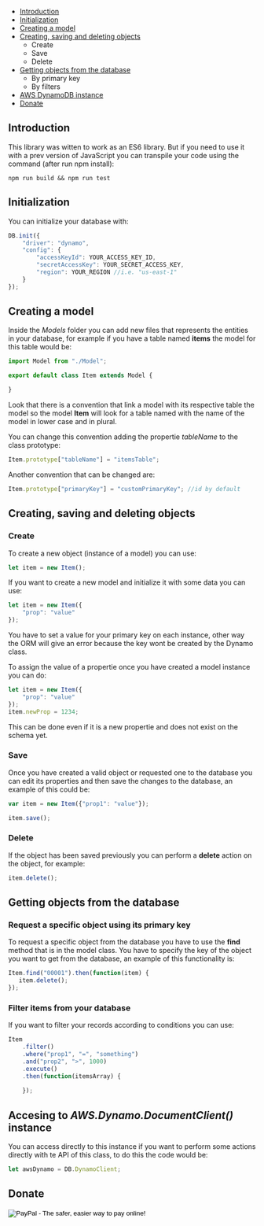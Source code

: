 * <a href="#introduction">Introduction</a>
* <a href="#initialization">Initialization</a>
* <a href="#creating-a-model">Creating a model</a>
* <a href="#user-content-creating-saving-and-deleting-objects">Creating, saving and deleting objects</a>
	* Create
	* Save
	* Delete
* <a href="#user-content-getting-objects-from-the-database">Getting objects from the database</a>
	* By primary key
	* By filters
* <a href="#user-content-accesing-to-awsdynamodocumentclient-instance">AWS DynamoDB instance</a>
* <a href="#donate">Donate</a>

## Introduction

This library was witten to work as an ES6 library. But if you need to use it with a prev version of JavaScript you can transpile your code using the command (after run npm install):

```
npm run build && npm run test
```

## Initialization

You can initialize your database with:

```javascript
DB.init({
	"driver": "dynamo",
	"config": {
		"accessKeyId": YOUR_ACCESS_KEY_ID,
		"secretAccessKey": YOUR_SECRET_ACCESS_KEY,
		"region": YOUR_REGION //i.e. "us-east-1"
	}
});
```

## Creating a model

Inside the *Models* folder you can add new files that represents the entities in your database, for example if you have a table named **items** the model for this table would be:

```javascript
import Model from "./Model";

export default class Item extends Model {

}
```

Look that there is a convention that link a model with its respective table the model so the model **Item** will look for a table named with the name of the model in lower case and in plural.

You can change this convention adding the propertie *tableName* to the class prototype:

```javascript
Item.prototype["tableName"] = "itemsTable";
```

Another convention that can be changed are:

```javascript
Item.prototype["primaryKey"] = "customPrimaryKey"; //id by default
```

## Creating, saving and deleting objects

### Create
To create a new object (instance of a model) you can use:

```javascript
let item = new Item();
```

If you want to create a new model and initialize it with some data you can use:
```javascript
let item = new Item({
	"prop": "value"
});
```

You have to set a value for your primary key on each instance, other way the ORM will give an error because the key wont be created by the Dynamo class.

To assign the value of a propertie once you have created a model instance you can do:
```javascript
let item = new Item({
	"prop": "value"
});
item.newProp = 1234;
```

This can be done even if it is a new propertie and does not exist on the schema yet.


### Save
Once you have created a valid object or requested one to the database you can edit its properties and then save the changes to the database, an example of this could be:

```javascript
var item = new Item({"prop1": "value"});

item.save();
```

### Delete
If the object has been saved previously you can perform a **delete** action on the object, for example:

```javascript
item.delete();
```

## Getting objects from the database

### Request a specific object using its primary key
To request a specific object from the database you have to use the **find** method that is in the model class. You have to specify the key of the object you want to get from the database, an example of this functionality is:

```javascript
Item.find("00001").then(function(item) {
   item.delete();
});
```

### Filter items from your database

If you want to filter your records according to conditions you can use:

```javascript
Item
	.filter()
	.where("prop1", "=", "something")
	.and("prop2", ">", 1000)
	.execute()
	.then(function(itemsArray) {
		
	});
```

## Accesing to *AWS.Dynamo.DocumentClient()* instance
<p id="awsdynamoinstance"></p>

You can access directly to this instance if you want to perform some actions directly with te API of this class, to do this the code would be:

```javascript
let awsDynamo = DB.DynamoClient;
```

## Donate

<form action="https://www.paypal.com/cgi-bin/webscr" method="post" target="_top">
<input type="hidden" name="cmd" value="_s-xclick">
<input type="hidden" name="hosted_button_id" value="BTJPCXNPH43YC">
<input type="image" src="https://www.paypalobjects.com/en_US/i/btn/btn_donateCC_LG.gif" border="0" name="submit" alt="PayPal - The safer, easier way to pay online!">
<img alt="" border="0" src="https://www.paypalobjects.com/es_XC/i/scr/pixel.gif" width="1" height="1">
</form>

